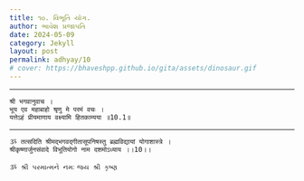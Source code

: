 ```yaml
---
title: ૧૦. વિભૂતિ યોગ.
author: ભાવેશ પ્રજાપતિ
date: 2024-05-09
category: Jekyll
layout: post
permalink: adhyay/10
# cover: https://bhaveshpp.github.io/gita/assets/dinosaur.gif
---
```


----------

```
श्री भगवानुवाच ।
भूय एव महाबाहो श्रृणु मे परमं वचः ।
यत्तेऽहं प्रीयमाणाय वक्ष्यामि हितकाम्यया ॥10.1॥
```
> 

> 

----------

```
ૐ तत्सदिति श्रीमद्भगवद्गीतासूपनिषस्तु ब्रह्मविद्यायां योगाशास्त्रे ।
श्रीकृष्णार्जुनसंवादे विभूतियोगो नाम दशमोऽध्याय ।।10।।
```

`ૐ શ્રી પરમાત્મને નમઃ`
`જય શ્રી કૃષ્ણ`